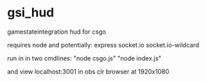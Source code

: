# gsi_hud
gamestateintegration hud for csgo

requires node
and potentially:
express
socket.io
socket.io-wildcard
  
run in in two cmdlines:
"node csgo.js"
"node index.js"
  
and view localhost:3001 in obs clr browser at 1920x1080
